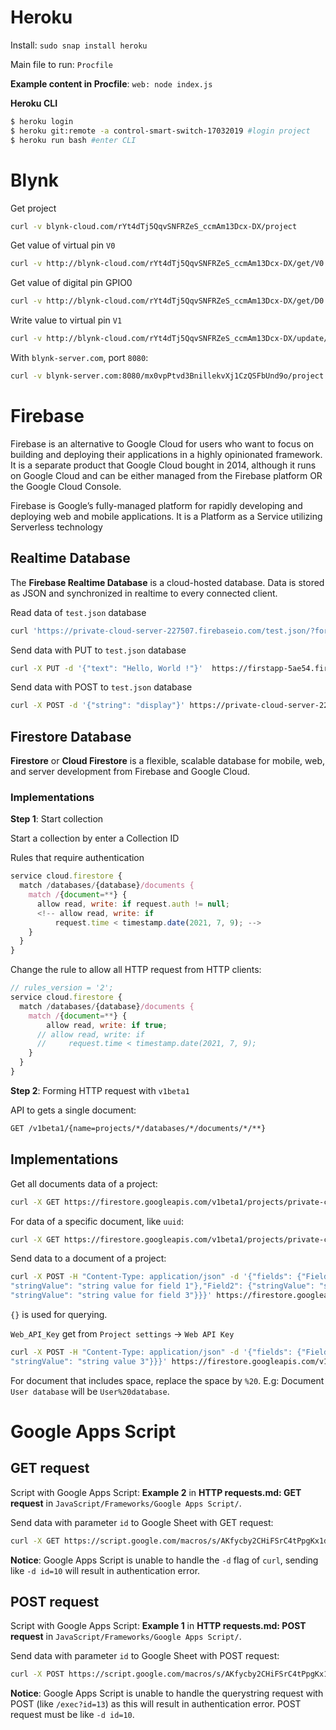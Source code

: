 # Heroku
Install: ``sudo snap install heroku``

Main file to run: ``Procfile``

**Example content in Procfile**: ``web: node index.js``

**Heroku CLI**

```sh
$ heroku login
$ heroku git:remote -a control-smart-switch-17032019 #login project
$ heroku run bash #enter CLI
```
# Blynk
Get project

```sh
curl -v blynk-cloud.com/rYt4dTj5QqvSNFRZeS_ccmAm13Dcx-DX/project
```

Get value of virtual pin ``V0``

```sh
curl -v http://blynk-cloud.com/rYt4dTj5QqvSNFRZeS_ccmAm13Dcx-DX/get/V0
```

Get value of digital pin GPIO0

```sh
curl -v http://blynk-cloud.com/rYt4dTj5QqvSNFRZeS_ccmAm13Dcx-DX/get/D0
```

Write value to virtual pin ``V1``

```sh
curl -v http://blynk-cloud.com/rYt4dTj5QqvSNFRZeS_ccmAm13Dcx-DX/update/V1?value=123
```

With ``blynk-server.com``, port ``8080``:

```sh
curl -v blynk-server.com:8080/mx0vpPtvd3BnillekvXj1CzQSFbUnd9o/project
```
# Firebase
Firebase is an alternative to Google Cloud for users who want to focus on building and deploying their applications in a highly opinionated framework.​ It is a separate product that Google Cloud bought in 2014, although it runs on Google Cloud and can be either managed from the Firebase platform OR the Google Cloud Console.

Firebase is Google’s fully-managed platform for rapidly developing and deploying web and mobile applications.​ It is a Platform as a Service utilizing Serverless technology
## Realtime Database

The **Firebase Realtime Database** is a cloud-hosted database. Data is stored as JSON and synchronized in realtime to every connected client.

Read data of ``test.json`` database

```sh
curl 'https://private-cloud-server-227507.firebaseio.com/test.json/?format=export'
```

Send data with PUT to ``test.json`` database
```sh
curl -X PUT -d '{"text": "Hello, World !"}'  https://firstapp-5ae54.firebaseio.com/test.json
```

Send data with POST to ``test.json`` database

```sh
curl -X POST -d '{"string": "display"}' https://private-cloud-server-227507.firebaseio.com/test.json  
```

## Firestore Database
**Firestore** or **Cloud Firestore** is a flexible, scalable database for mobile, web, and server development from Firebase and Google Cloud.  
### Implementations

**Step 1**: Start collection

Start a collection by enter a Collection ID

Rules that require authentication

```js
service cloud.firestore {
  match /databases/{database}/documents {
    match /{document=**} {
      allow read, write: if request.auth != null;
      <!-- allow read, write: if
          request.time < timestamp.date(2021, 7, 9); -->
    }
  }
}
```

Change the rule to allow all HTTP request from HTTP clients:

```js
// rules_version = '2';
service cloud.firestore {
  match /databases/{database}/documents {
    match /{document=**} {
	    allow read, write: if true;
      // allow read, write: if
      //     request.time < timestamp.date(2021, 7, 9);
    }
  }
}
```

**Step 2**: Forming HTTP request with ``v1beta1``

API to gets a single document:

```sh
GET /v1beta1/{name=projects/*/databases/*/documents/*/**}
```

## Implementations

Get all documents data of a project:

```sh
curl -X GET https://firestore.googleapis.com/v1beta1/projects/private-cloud-server-227507/databases/"(default)"/documents/NFC%20LOCK?&key=AIzaSyCAfDD1v8kG3dRVTDH3CPd9gXhhKPaNmy0
```

For data of a specific document, like ``uuid``:

```sh
curl -X GET https://firestore.googleapis.com/v1beta1/projects/private-cloud-server-227507/databases/"(default)"/documents/NFC%20LOCK/uuid?&key=AIzaSyCAfDD1v8kG3dRVTDH3CPd9gXhhKPaNmy0
```

Send data to a document of a project:

```sh
curl -X POST -H "Content-Type: application/json" -d '{"fields": {"Field1": {
"stringValue": "string value for field 1"},"Field2": {"stringValue": "string value for field 2"},"Field3": {
"stringValue": "string value for field 3"}}}' https://firestore.googleapis.com/v1beta1/projects/{project_name}/databases/"(default)"/documents/{document_name}?&key={Web_API_Key}
```

``{}`` is used for querying.

``Web_API_Key`` get from ``Project settings`` -> ``Web API Key``

```sh
curl -X POST -H "Content-Type: application/json" -d '{"fields": {"Field1": {"stringValue": "string value 1"},"Field2": {"stringValue": "string value 2"},"Field3": {
"stringValue": "string value 3"}}}' https://firestore.googleapis.com/v1beta1/projects/boarding-house-960ec/databases/"(default)"/documents/User?&key=AIzaSyB0Y1VLzTTN8AQ4lQlSadI_9VUziY4QfG8
```

For document that includes space, replace the space by ``%20``. E.g: Document ``User database`` will be ``User%20database``.
# Google Apps Script
## GET request

Script with Google Apps Script: **Example 2** in **HTTP requests.md: GET request** in ``JavaScript/Frameworks/Google Apps Script/``.

Send data with parameter ``id`` to Google Sheet with GET request: 

```sh
curl -X GET https://script.google.com/macros/s/AKfycby2CHiFSrC4tPpgKx1dscjO-wqM4zy0Px9X5OI3LPjqufQ4xNWdxiCC5U2oqniXrlBc/exec?id=13 
```

**Notice**: Google Apps Script is unable to handle the ``-d`` flag of ``curl``, sending like ``-d id=10`` will result in authentication error.

## POST request

Script with Google Apps Script: **Example 1** in **HTTP requests.md: POST request** in ``JavaScript/Frameworks/Google Apps Script/``.

Send data with parameter ``id`` to Google Sheet with POST request: 

```sh
curl -X POST https://script.google.com/macros/s/AKfycby2CHiFSrC4tPpgKx1dscjO-wqM4zy0Px9X5OI3LPjqufQ4xNWdxiCC5U2oqniXrlBc/exec -d id=13
```

**Notice**: Google Apps Script is unable to handle the querystring request with POST (like ``/exec?id=13``) as this will result in authentication error. POST request must be like ``-d id=10``.

